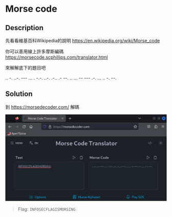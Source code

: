 # Morse code

## Description

先看看維基百科Wikipedia的說明
https://en.wikipedia.org/wiki/Morse_code

你可以善用線上許多摩斯編碼
https://morsecode.scphillips.com/translator.html

來解解底下的題目吧

.. -. ..-. --- ... . -.-. ..-. .-.. .- --. .. ... -- --- .-. ... .. -. --.

## Solution

到 https://morsedecoder.com/ 解碼

![image](../image/ajda4l.png)

> Flag: `INFOSECFLAGISMORSING`
